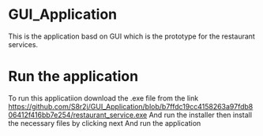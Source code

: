 # GUI_Application
  This is the application basd on GUI which is the prototype for the restaurant services.
# Run the application
  To run this applicatiion download the .exe file from the link
    https://github.com/S8r2j/GUI_Application/blob/b7ffdc19cc4158263a97fdb806412f416bb7e254/restaurant_service.exe
   And run the installer then install the necessary files by clicking next
   And run the application
